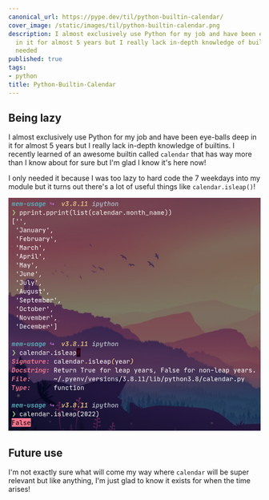 ```yaml
---
canonical_url: https://pype.dev/til/python-builtin-calendar/
cover_image: /static/images/til/python-builtin-calendar.png
description: I almost exclusively use Python for my job and have been eye-balls deep
  in it for almost 5 years but I really lack in-depth knowledge of builtins. I only
  needed
published: true
tags:
- python
title: Python-Builtin-Calendar
---
```


## Being lazy

I almost exclusively use Python for my job and have been eye-balls deep in it for almost 5 years but I really lack in-depth knowledge of builtins. I recently learned of an awesome builtin called `calendar`  that has way more than I know about for sure but I'm glad I know it's here now!

I only needed it because I was too lazy to hard code the 7 weekdays into my module but it turns out there's a lot of useful things like `calendar.isleap()`!


![Alt text](/images/builtin-calendar.png "calendar")

## Future use

I'm not exactly sure what will come my way where `calendar` will be super relevant but like anything, I'm just glad to know it exists for when the time arises!